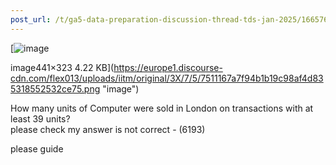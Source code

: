 ```yaml
---
post_url: /t/ga5-data-preparation-discussion-thread-tds-jan-2025/166576/20
---
```

[![image](https://europe1.discourse-cdn.com/flex013/uploads/iitm/original/3X/7/5/7511167a7f94b1b19c98af4d835318552532ce75.png)

image441×323 4.22 KB](https://europe1.discourse-cdn.com/flex013/uploads/iitm/original/3X/7/5/7511167a7f94b1b19c98af4d835318552532ce75.png "image")

How many units of Computer were sold in London on transactions with at least 39 units?  
please check my answer is not correct - (6193)

please guide